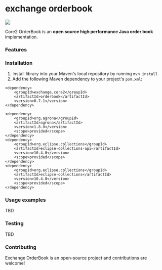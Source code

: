 # exchange orderbook
[![][license img]][license]

Core2 OrderBook is an **open source high performance Java order book** implementation. 

### Features

### Installation
1. Install library into your Maven's local repository by running `mvn install`
2. Add the following Maven dependency to your project's `pom.xml`:
```
<dependency>
    <groupId>exchange.core2</groupId>
    <artifactId>orderbook</artifactId>
    <version>0.7.1</version>
</dependency>

<dependency>
    <groupId>org.agrona</groupId>
    <artifactId>agrona</artifactId>
    <version>1.8.0</version>
    <scope>provided</scope>
</dependency>
<dependency>
    <groupId>org.eclipse.collections</groupId>
    <artifactId>eclipse-collections-api</artifactId>
    <version>10.4.0</version>
    <scope>provided</scope>
</dependency>
<dependency>
    <groupId>org.eclipse.collections</groupId>
    <artifactId>eclipse-collections</artifactId>
    <version>10.4.0</version>
    <scope>provided</scope>
</dependency>
```

### Usage examples

TBD

### Testing

TBD

### Contributing
Exchange OrderBook is an open-source project and contributions are welcome!

[license]:LICENSE
[license img]:https://img.shields.io/badge/License-Apache%202-blue.svg
